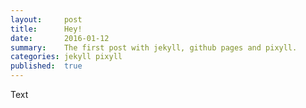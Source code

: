 ```yaml
---
layout:     post
title:      Hey!
date:       2016-01-12
summary:    The first post with jekyll, github pages and pixyll.
categories: jekyll pixyll
published:  true
---
```


Text